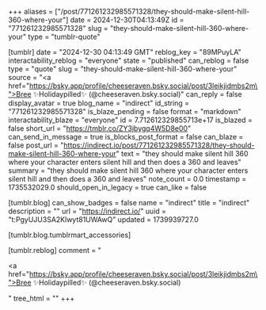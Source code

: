 +++
aliases = ["/post/771261232985571328/they-should-make-silent-hill-360-where-your"]
date = 2024-12-30T04:13:49Z
id = "771261232985571328"
slug = "they-should-make-silent-hill-360-where-your"
type = "tumblr-quote"

[tumblr]
date = "2024-12-30 04:13:49 GMT"
reblog_key = "89MPuyLA"
interactability_reblog = "everyone"
state = "published"
can_reblog = false
type = "quote"
slug = "they-should-make-silent-hill-360-where-your"
source = "<a href=\"https://bsky.app/profile/cheeseraven.bsky.social/post/3leikjidmbs2m\">Bree ✨Holidaypilled✨ (@cheeseraven.bsky.social)</a>"
can_reply = false
display_avatar = true
blog_name = "indirect"
id_string = "771261232985571328"
is_blaze_pending = false
format = "markdown"
interactability_blaze = "everyone"
id = 7.712612329855713e+17
is_blazed = false
short_url = "https://tmblr.co/ZY3jbygq4W5D8e00"
can_send_in_message = true
is_blocks_post_format = false
can_blaze = false
post_url = "https://indirect.io/post/771261232985571328/they-should-make-silent-hill-360-where-your"
text = "they should make silent hill 360 where your character enters silent hill and then does a 360 and leaves"
summary = "they should make silent hill 360 where your character enters silent hill and then does a 360 and leaves"
note_count = 0.0
timestamp = 1735532029.0
should_open_in_legacy = true
can_like = false

[tumblr.blog]
can_show_badges = false
name = "indirect"
title = "indirect"
description = ""
url = "https://indirect.io/"
uuid = "t:PgyUJU3SA2Klwyt81UWAwQ"
updated = 1739939727.0

[tumblr.blog.tumblrmart_accessories]

[tumblr.reblog]
comment = "<p><a href=\"https://bsky.app/profile/cheeseraven.bsky.social/post/3leikjidmbs2m\">Bree ✨Holidaypilled✨ (@cheeseraven.bsky.social)</a></p>"
tree_html = ""
+++
